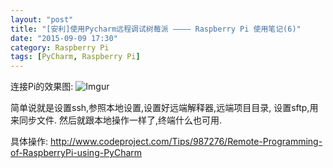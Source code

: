 ```yaml
---
layout: "post"
title: "[安利]使用Pycharm远程调试树莓派 ———— Raspberry Pi 使用笔记(6)"
date: "2015-09-09 17:30"
category: Raspberry Pi
tags: [PyCharm, Raspberry Pi]
---
```


连接Pi的效果图:
![Imgur](http://i.imgur.com/zFIIWNC.png)

简单说就是设置ssh,参照本地设置,设置好远端解释器,远端项目目录,
设置sftp,用来同步文件.
然后就跟本地操作一样了,终端什么也可用.

具体操作:
http://www.codeproject.com/Tips/987276/Remote-Programming-of-RaspberryPi-using-PyCharm
